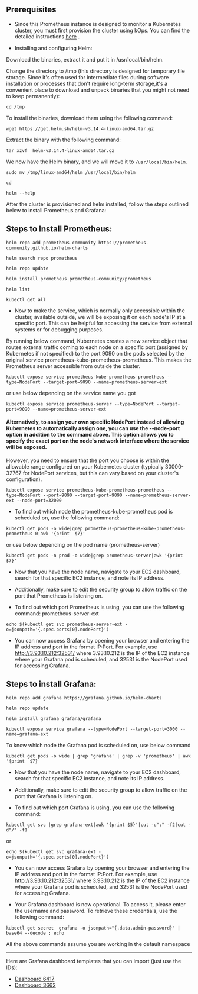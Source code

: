 ## Prerequisites
- Since this Prometheus instance is designed to monitor a Kubernetes cluster, you must first provision the cluster using kOps. You can find the detailed instructions [here](https://github.com/techlearn-center/DevOps/blob/CICD/Kubernetes/kOps.md) . 

- Installing and configuring Helm:

Download the binaries, extract it and put it in /usr/local/bin/helm.

Change the directory to /tmp (this directory is designed for temporary file storage. Since it's often used for intermediate files during software installation or processes that don't require long-term storage,it's a convenient place to download and unpack binaries that you might not need to keep permanently):
```
cd /tmp
```
To install the binaries, download them using the following command:
```
wget https://get.helm.sh/helm-v3.14.4-linux-amd64.tar.gz
```

Extract the binary with the following command:
```
tar xzvf  helm-v3.14.4-linux-amd64.tar.gz
```

We now have the Helm binary, and we will move it to `/usr/local/bin/helm`.
```
sudo mv /tmp/linux-amd64/helm /usr/local/bin/helm
```
```
cd
```
```
helm --help
```

After the cluster is provisioned and helm installed, follow the steps outlined below to install Prometheus and Grafana:

Steps to Install Prometheus:
--------------------------------
```
helm repo add prometheus-community https://prometheus-community.github.io/helm-charts
```
```
helm search repo prometheus
```
```
helm repo update
```
```
helm install prometheus prometheus-community/prometheus
```
```
helm list
```
```
kubectl get all
```

- Now to make the service, which is normally only accessible within the cluster, available outside, we will be exposing it on each node's IP at a specific port. This can be helpful for accessing the service from external systems or for debugging purposes.

By running below command, Kubernetes creates a new service object that routes external traffic coming to each node on a specific port (assigned by Kubernetes if not specified) to the port 9090 on the pods selected by the original service prometheus-kube-prometheus-prometheus. This makes the Prometheus server accessible from outside the cluster.

```
kubectl expose service prometheus-kube-prometheus-prometheus --type=NodePort --target-port=9090 --name=prometheus-server-ext
```
or use below depending on the service name you got
```
kubectl expose service prometheus-server --type=NodePort --target-port=9090 --name=prometheus-server-ext 
```

#### Alternatively, to assign your own specific NodePort instead of allowing Kubernetes to automatically assign one, you can use the --node-port option in addition to the command above. This option allows you to specify the exact port on the node's network interface where the service will be exposed. 

However, you need to ensure that the port you choose is within the allowable range configured on your Kubernetes cluster (typically 30000-32767 for NodePort services, but this can vary based on your cluster's configuration).

```
kubectl expose service prometheus-kube-prometheus-prometheus --type=NodePort --port=9090 --target-port=9090 --name=prometheus-server-ext --node-port=32000
```

- To find out which node the prometheus-kube-prometheus pod is scheduled on, use the following command:
```
kubectl get pods -o wide|grep prometheus-prometheus-kube-prometheus-prometheus-0|awk '{print  $7}'
```
or use below depending on the pod name (prometheus-server)
```
kubectl get pods -n prod -o wide|grep prometheus-server|awk '{print  $7}'
```

- Now that you have the node name, navigate to your EC2 dashboard, search for that specific EC2 instance, and note its IP address. 

- Additionally, make sure to edit the security group to allow traffic on the port that Prometheus is listening on. 

- To find out which port Prometheus is using, you can use the following command:
prometheus-server-ext

```
echo $(kubectl get svc prometheus-server-ext -o=jsonpath='{.spec.ports[0].nodePort}')
```
- You can now access Grafana by opening your browser and entering the IP address and port in the format IP:Port. For example, use http://3.93.10.212:32531/ where 3.93.10.212 is the IP of the EC2 instance where your Grafana pod is scheduled, and 32531 is the NodePort used for accessing Grafana.



Steps to install Grafana:
--------------------------
```
helm repo add grafana https://grafana.github.io/helm-charts
```
```
helm repo update
```
```
helm install grafana grafana/grafana
```
```
kubectl expose service grafana --type=NodePort --target-port=3000 --name=grafana-ext
```

To know which node the Grafana pod is scheduled on, use below command 
```
kubectl get pods -o wide | grep 'grafana' | grep -v 'prometheus' | awk '{print  $7}'
```
- Now that you have the node name, navigate to your EC2 dashboard, search for that specific EC2 instance, and note its IP address. 

- Additionally, make sure to edit the security group to allow traffic on the port that Grafana is listening on. 

- To find out which port Grafana is using, you can use the following command:
```
kubectl get svc |grep grafana-ext|awk '{print $5}'|cut -d":" -f2|cut -d"/" -f1
```
or 
```
echo $(kubectl get svc grafana-ext -o=jsonpath='{.spec.ports[0].nodePort}')
```
- You can now access Grafana by opening your browser and entering the IP address and port in the format IP:Port. For example, use http://3.93.10.212:32531/ where 3.93.10.212 is the IP of the EC2 instance where your Grafana pod is scheduled, and 32531 is the NodePort used for accessing Grafana.

- Your Grafana dashboard is now operational. To access it, please enter the username and password. To retrieve these credentials, use the following command:

```
kubectl get secret  grafana -o jsonpath="{.data.admin-password}" | base64 --decode ; echo
```

All the above commands assume you are working in the default namespace

----------------------------------------------------------

Here are Grafana dashboard templates that you can import (just use the IDs): 
- [Dashboard 6417](https://grafana.com/grafana/dashboards/6417)
- [Dashboard 3662](https://grafana.com/grafana/dashboards/3662)
